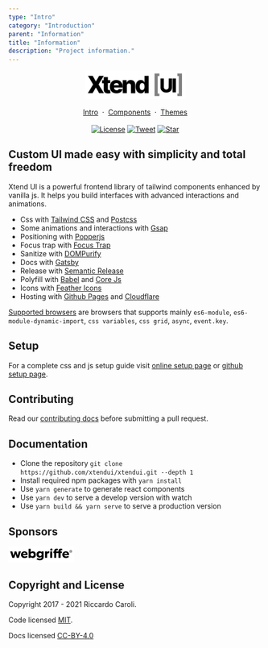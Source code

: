 ```yaml
---
type: "Intro"
category: "Introduction"
parent: "Information"
title: "Information"
description: "Project information."
---
```


<p></p>

<p align="center">
  <a href="https://xtendui.com/" title="Xtend UI" style="display: inline-block;">
    <img src="https://raw.githubusercontent.com/xtendui/xtendui/master/static/logo-bg.svg" loading="eager" alt="Xtend UI" width="200">
  </a>
</p>

<p align="center">
  <a href="https://xtendui.com/intro" target="_blank">Intro</a>&nbsp;&nbsp;·&nbsp;&nbsp;<a href="https://xtendui.com/components" target="_blank">Components</a>&nbsp;&nbsp;·&nbsp;&nbsp;<a href="https://xtendui.com/themes" target="_blank">Themes</a>
  <br/><br/>
  <a href="https://github.com/xtendui/xtendui/blob/master/LICENSE.txt" target="_blank" title="License" style="display: inline-block;">
    <img src="https://img.shields.io/npm/l/xtendui.svg?style=flat-square" alt="License" loading="eager">
  </a>
  <a href="https://twitter.com/intent/tweet?text=Xtend%20UI%20a%20new%20powerful%20frontend%20library%20of%20tailwind%20components%20enhanced%20by%20vanilla%20js&url=https://xtendui.com/&via=xtendui&hashtags=xtendui" target="_blank" title="Tweet" style="display: inline-block;">
    <img src="https://img.shields.io/twitter/url/http/shields.io.svg?style=social" alt="Tweet" loading="eager">
  </a>
  <a href="https://github.com/xtendui/xtendui" target="_blank" title="Star" style="display: inline-block;">
    <img src="https://img.shields.io/github/stars/xtendui/xtendui?style=social" alt="Star" loading="eager">
  </a>
</p>

## Custom UI made easy with simplicity and total freedom

Xtend UI is a powerful frontend library of tailwind components enhanced by vanilla js. It helps you build interfaces with advanced interactions and animations.

* Css with [Tailwind CSS](https://tailwindcss.com/) and [Postcss](https://postcss.org/)
* Some animations and interactions with [Gsap](https://greensock.com/gsap/)
* Positioning with [Popperjs](https://popper.js.org/)
* Focus trap with [Focus Trap](https://github.com/focus-trap/focus-trap)
* Sanitize with [DOMPurify](https://github.com/cure53/DOMPurify)
* Docs with [Gatsby](https://www.gatsbyjs.com/)
* Release with [Semantic Release](https://github.com/semantic-release/semantic-release)
* Polyfill with [Babel](https://babeljs.io/) and [Core Js](https://github.com/zloirock/core-js)
* Icons with [Feather Icons](https://feathericons.com/)
* Hosting with [Github Pages](https://pages.github.com/) and [Cloudflare](https://www.cloudflare.com/)

[Supported browsers](https://github.com/xtendui/xtendui/blob/master/.browserslistrc) are browsers that supports mainly `es6-module`, `es6-module-dynamic-import`, `css variables`, `css grid`, `async`, `event.key`.

## Setup

For a complete css and js setup guide visit [online setup page](https://xtendui.com/intro/setup) or [github setup page](https://github.com/xtendui/xtendui/blob/master/SETUP.md).

## Contributing

Read our [contributing docs](https://github.com/xtendui/xtendui/blob/master/.github/CONTRIBUTING.md) before submitting a pull request.

## Documentation

* Clone the repository `git clone https://github.com/xtendui/xtendui.git --depth 1`
* Install required npm packages with `yarn install`
* Use `yarn generate` to generate react components
* Use `yarn dev` to serve a develop version with watch
* Use `yarn build && yarn serve` to serve a production version

## Sponsors

<a href="https://www.webgriffe.com/" target="_blank" rel="noopener" title="Webgriffe" style="display: inline-block;">
  <img src="https://raw.githubusercontent.com/xtendui/xtendui/master/static/support/webgriffe.svg" loading="eager" alt="Webgriffe" width="130px">
</a>
&nbsp;&nbsp;

## Copyright and License

Copyright 2017 - 2021 Riccardo Caroli.

Code licensed [MIT](https://github.com/xtendui/xtendui/blob/master/LICENSE.txt).

Docs licensed [CC-BY-4.0](https://github.com/xtendui/xtendui/blob/master/LICENSE-DOCS.txt)
